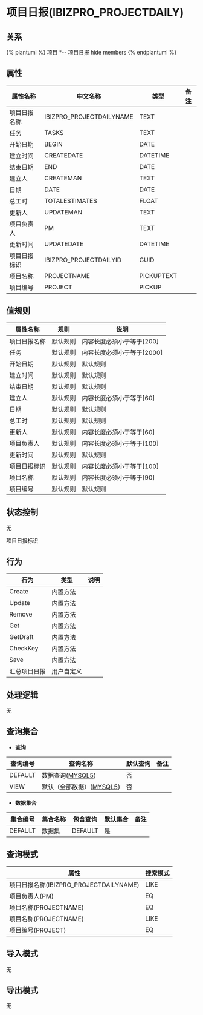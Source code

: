 # 项目日报(IBIZPRO_PROJECTDAILY)

  

## 关系
{% plantuml %}
项目 *-- 项目日报 
hide members
{% endplantuml %}

## 属性

| 属性名称        |    中文名称    | 类型     |  备注  |
| --------   |------------| -----   |  -------- | 
|项目日报名称|IBIZPRO_PROJECTDAILYNAME|TEXT|&nbsp;|
|任务|TASKS|TEXT|&nbsp;|
|开始日期|BEGIN|DATE|&nbsp;|
|建立时间|CREATEDATE|DATETIME|&nbsp;|
|结束日期|END|DATE|&nbsp;|
|建立人|CREATEMAN|TEXT|&nbsp;|
|日期|DATE|DATE|&nbsp;|
|总工时|TOTALESTIMATES|FLOAT|&nbsp;|
|更新人|UPDATEMAN|TEXT|&nbsp;|
|项目负责人|PM|TEXT|&nbsp;|
|更新时间|UPDATEDATE|DATETIME|&nbsp;|
|项目日报标识|IBIZPRO_PROJECTDAILYID|GUID|&nbsp;|
|项目名称|PROJECTNAME|PICKUPTEXT|&nbsp;|
|项目编号|PROJECT|PICKUP|&nbsp;|

## 值规则
| 属性名称    | 规则    |  说明  |
| --------   |------------| ----- | 
|项目日报名称|默认规则|内容长度必须小于等于[200]|
|任务|默认规则|内容长度必须小于等于[2000]|
|开始日期|默认规则|默认规则|
|建立时间|默认规则|默认规则|
|结束日期|默认规则|默认规则|
|建立人|默认规则|内容长度必须小于等于[60]|
|日期|默认规则|默认规则|
|总工时|默认规则|默认规则|
|更新人|默认规则|内容长度必须小于等于[60]|
|项目负责人|默认规则|内容长度必须小于等于[100]|
|更新时间|默认规则|默认规则|
|项目日报标识|默认规则|内容长度必须小于等于[100]|
|项目名称|默认规则|内容长度必须小于等于[90]|
|项目编号|默认规则|默认规则|

## 状态控制

无

项目日报标识


## 行为
| 行为    | 类型    |  说明  |
| --------   |------------| ----- | 
|Create|内置方法|&nbsp;|
|Update|内置方法|&nbsp;|
|Remove|内置方法|&nbsp;|
|Get|内置方法|&nbsp;|
|GetDraft|内置方法|&nbsp;|
|CheckKey|内置方法|&nbsp;|
|Save|内置方法|&nbsp;|
|汇总项目日报|用户自定义|&nbsp;|

## 处理逻辑
无

## 查询集合

* **查询**

| 查询编号 | 查询名称       | 默认查询 |   备注|
| --------  | --------   | --------   | ----- |
|DEFAULT|数据查询([MYSQL5](../../appendix/query_MYSQL5.md#IbizproProjectDaily_Default))|否|&nbsp;|
|VIEW|默认（全部数据）([MYSQL5](../../appendix/query_MYSQL5.md#IbizproProjectDaily_View))|否|&nbsp;|

* **数据集合**

| 集合编号 | 集合名称   |  包含查询  | 默认集合 |   备注|
| --------  | --------   | -------- | --------   | ----- |
|DEFAULT|数据集|DEFAULT|是|&nbsp;|

## 查询模式
| 属性      |    搜索模式     |
| --------   |------------|
|项目日报名称(IBIZPRO_PROJECTDAILYNAME)|LIKE|
|项目负责人(PM)|EQ|
|项目名称(PROJECTNAME)|EQ|
|项目名称(PROJECTNAME)|LIKE|
|项目编号(PROJECT)|EQ|

## 导入模式
无


## 导出模式
无
